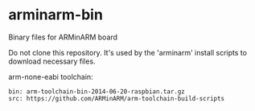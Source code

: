 arminarm-bin
============

Binary files for ARMinARM board

Do not clone this repository. It's used by the 'arminarm' install scripts to download necessary files.

arm-none-eabi toolchain:

    bin: arm-toolchain-bin-2014-06-20-raspbian.tar.gz
    src: https://github.com/ARMinARM/arm-toolchain-build-scripts
